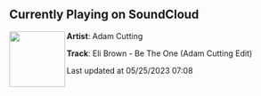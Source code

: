 ## Currently Playing on SoundCloud

[<img align="left" width="100" src="https://i1.sndcdn.com/artworks-WQ4uNIVSQoynsy5E-Kf2EpQ-t500x500.jpg">](https://soundcloud.com/adam-cutting-1adzcut/eli-brown-be-the-one-adam)

**Artist**: Adam Cutting 

**Track**: Eli Brown - Be The One (Adam Cutting Edit)

Last updated at 05/25/2023 07:08
